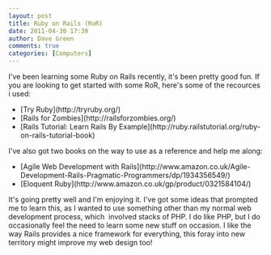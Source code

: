 ```yaml
---
layout: post
title: Ruby on Rails (RoR)
date: 2011-04-30 17:39
author: Dave Green
comments: true
categories: [Computers]
---
```

I've been learning some Ruby on Rails recently, it's been pretty good fun. If you are looking to get started with some RoR, here's some of the recources i used:
<ul>
	<li>[Try Ruby](http://tryruby.org/)</li>
	<li>[Rails for Zombies](http://railsforzombies.org/)</li>
	<li>[Rails Tutorial: Learn Rails By Example](http://ruby.railstutorial.org/ruby-on-rails-tutorial-book)</li>
</ul>
I've also got two books on the way to use as a reference and help me along:
<ul>
	<li>[Agile Web Development with Rails](http://www.amazon.co.uk/Agile-Development-Rails-Pragmatic-Programmers/dp/1934356549/)</li>
	<li>[Eloquent Ruby](http://www.amazon.co.uk/gp/product/0321584104/)</li>
</ul>
It's going pretty well and I'm enjoying it. I've got some ideas that prompted me to learn this, as I wanted to use something other than my normal web development process, which  involved stacks of PHP. I do like PHP, but I do occasionally feel the need to learn some new stuff on occasion. I like the way Rails provides a nice framework for everything, this foray into new territory might improve my web design too!
